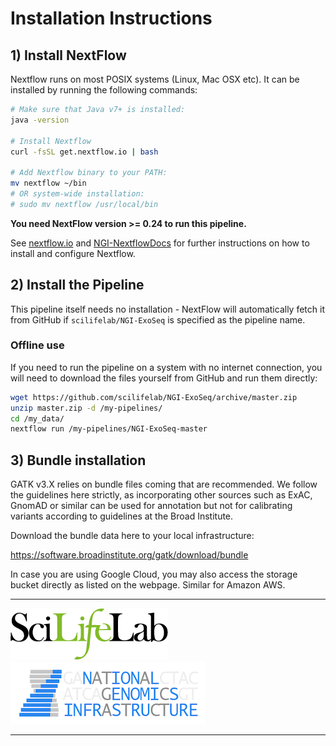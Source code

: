 Installation Instructions
=========================
## 1) Install NextFlow
Nextflow runs on most POSIX systems (Linux, Mac OSX etc). It can be installed by running the following commands:

```bash
# Make sure that Java v7+ is installed:
java -version

# Install Nextflow
curl -fsSL get.nextflow.io | bash

# Add Nextflow binary to your PATH:
mv nextflow ~/bin
# OR system-wide installation:
# sudo mv nextflow /usr/local/bin
```

**You need NextFlow version >= 0.24 to run this pipeline.**

See [nextflow.io](https://www.nextflow.io/) and [NGI-NextflowDocs](https://github.com/SciLifeLab/NGI-NextflowDocs) for further instructions on how to install and configure Nextflow.

## 2) Install the Pipeline
This pipeline itself needs no installation - NextFlow will automatically fetch it from GitHub if `scilifelab/NGI-ExoSeq` is specified as the pipeline name.

### Offline use

If you need to run the pipeline on a system with no internet connection, you will need to download the files yourself from GitHub and run them directly:

```bash
wget https://github.com/scilifelab/NGI-ExoSeq/archive/master.zip
unzip master.zip -d /my-pipelines/
cd /my_data/
nextflow run /my-pipelines/NGI-ExoSeq-master
```

## 3) Bundle installation

GATK v3.X relies on bundle files coming that are recommended. We follow the guidelines here strictly, as incorporating other sources such as ExAC, GnomAD or similar can be used for annotation but not for calibrating variants according to guidelines at the Broad Institute.

Download the bundle data here to your local infrastructure:

https://software.broadinstitute.org/gatk/download/bundle

In case you are using Google Cloud, you may also access the storage bucket directly as listed on the webpage. Similar for Amazon AWS.

---

[![SciLifeLab](images/SciLifeLab_logo.png)](http://www.scilifelab.se/)
[![National Genomics Infrastructure](images/NGI_logo.png)](https://ngisweden.scilifelab.se/)

---
